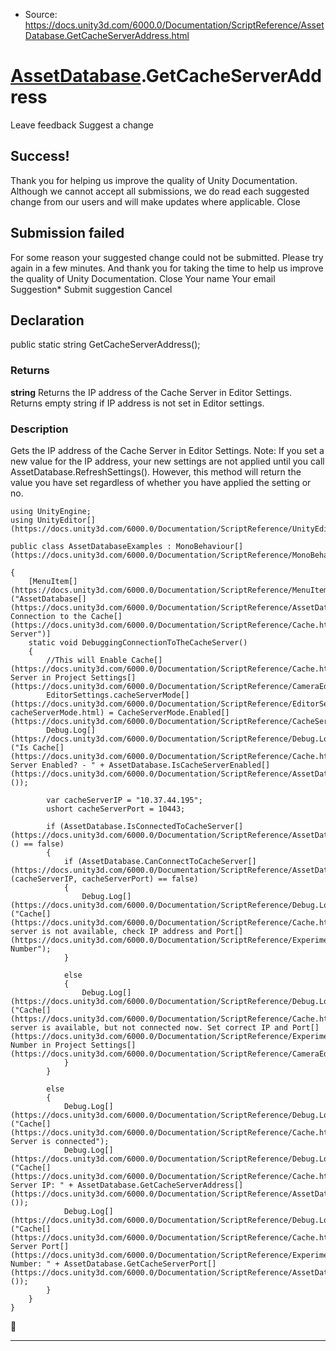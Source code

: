 * Source: https://docs.unity3d.com/6000.0/Documentation/ScriptReference/AssetDatabase.GetCacheServerAddress.html

#  [AssetDatabase](https://docs.unity3d.com/6000.0/Documentation/ScriptReference/AssetDatabase.html).GetCacheServerAddress
Leave feedback
Suggest a change
## Success!
Thank you for helping us improve the quality of Unity Documentation. Although we cannot accept all submissions, we do read each suggested change from our users and will make updates where applicable.
Close
## Submission failed
For some reason your suggested change could not be submitted. Please <a>try again</a> in a few minutes. And thank you for taking the time to help us improve the quality of Unity Documentation.
Close
Your name Your email Suggestion* Submit suggestion
Cancel
## Declaration
public static string GetCacheServerAddress(); 
### Returns
**string** Returns the IP address of the Cache Server in Editor Settings. Returns empty string if IP address is not set in Editor settings. 
### Description
Gets the IP address of the Cache Server in Editor Settings.
Note: If you set a new value for the IP address, your new settings are not applied until you call AssetDatabase.RefreshSettings(). However, this method will return the value you have set regardless of whether you have applied the setting or no.
```
using UnityEngine;
using UnityEditor[](https://docs.unity3d.com/6000.0/Documentation/ScriptReference/UnityEditor.html);  
  
public class AssetDatabaseExamples : MonoBehaviour[](https://docs.unity3d.com/6000.0/Documentation/ScriptReference/MonoBehaviour.html)  
  
{
    [MenuItem[](https://docs.unity3d.com/6000.0/Documentation/ScriptReference/MenuItem.html)("AssetDatabase[](https://docs.unity3d.com/6000.0/Documentation/ScriptReference/AssetDatabase.html)/Debugging Connection to the Cache[](https://docs.unity3d.com/6000.0/Documentation/ScriptReference/Cache.html) Server")]
    static void DebuggingConnectionToTheCacheServer()
    {
        //This will Enable Cache[](https://docs.unity3d.com/6000.0/Documentation/ScriptReference/Cache.html) Server in Project Settings[](https://docs.unity3d.com/6000.0/Documentation/ScriptReference/CameraEditor.Settings.html)
        EditorSettings.cacheServerMode[](https://docs.unity3d.com/6000.0/Documentation/ScriptReference/EditorSettings-cacheServerMode.html) = CacheServerMode.Enabled[](https://docs.unity3d.com/6000.0/Documentation/ScriptReference/CacheServerMode.Enabled.html);
        Debug.Log[](https://docs.unity3d.com/6000.0/Documentation/ScriptReference/Debug.Log.html)("Is Cache[](https://docs.unity3d.com/6000.0/Documentation/ScriptReference/Cache.html) Server Enabled? - " + AssetDatabase.IsCacheServerEnabled[](https://docs.unity3d.com/6000.0/Documentation/ScriptReference/AssetDatabase.IsCacheServerEnabled.html)());  
  
        var cacheServerIP = "10.37.44.195";
        ushort cacheServerPort = 10443;  
  
        if (AssetDatabase.IsConnectedToCacheServer[](https://docs.unity3d.com/6000.0/Documentation/ScriptReference/AssetDatabase.IsConnectedToCacheServer.html)() == false)
        {
            if (AssetDatabase.CanConnectToCacheServer[](https://docs.unity3d.com/6000.0/Documentation/ScriptReference/AssetDatabase.CanConnectToCacheServer.html)(cacheServerIP, cacheServerPort) == false)
            {
                Debug.Log[](https://docs.unity3d.com/6000.0/Documentation/ScriptReference/Debug.Log.html)("Cache[](https://docs.unity3d.com/6000.0/Documentation/ScriptReference/Cache.html) server is not available, check IP address and Port[](https://docs.unity3d.com/6000.0/Documentation/ScriptReference/Experimental.GraphView.Port.html) Number");
            }  
  
            else
            {
                Debug.Log[](https://docs.unity3d.com/6000.0/Documentation/ScriptReference/Debug.Log.html)("Cache[](https://docs.unity3d.com/6000.0/Documentation/ScriptReference/Cache.html) server is available, but not connected now. Set correct IP and Port[](https://docs.unity3d.com/6000.0/Documentation/ScriptReference/Experimental.GraphView.Port.html) Number in Project Settings[](https://docs.unity3d.com/6000.0/Documentation/ScriptReference/CameraEditor.Settings.html)");
            }
        }  
  
        else
        {
            Debug.Log[](https://docs.unity3d.com/6000.0/Documentation/ScriptReference/Debug.Log.html)("Cache[](https://docs.unity3d.com/6000.0/Documentation/ScriptReference/Cache.html) Server is connected");
            Debug.Log[](https://docs.unity3d.com/6000.0/Documentation/ScriptReference/Debug.Log.html)("Cache[](https://docs.unity3d.com/6000.0/Documentation/ScriptReference/Cache.html) Server IP: " + AssetDatabase.GetCacheServerAddress[](https://docs.unity3d.com/6000.0/Documentation/ScriptReference/AssetDatabase.GetCacheServerAddress.html)());
            Debug.Log[](https://docs.unity3d.com/6000.0/Documentation/ScriptReference/Debug.Log.html)("Cache[](https://docs.unity3d.com/6000.0/Documentation/ScriptReference/Cache.html) Server Port[](https://docs.unity3d.com/6000.0/Documentation/ScriptReference/Experimental.GraphView.Port.html) Number: " + AssetDatabase.GetCacheServerPort[](https://docs.unity3d.com/6000.0/Documentation/ScriptReference/AssetDatabase.GetCacheServerPort.html)());
        }
    }
}
```

* * *
